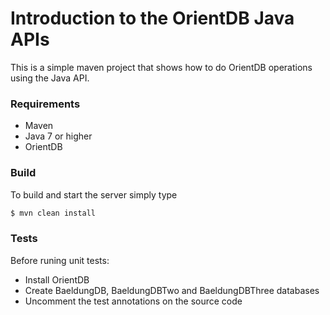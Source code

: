 Introduction to the OrientDB Java APIs
======================================

This is a simple maven project that shows how to do OrientDB operations using the Java API.

### Requirements

- Maven
- Java 7 or higher
- OrientDB

### Build

To build and start the server simply type

```bash
$ mvn clean install
```

### Tests

Before runing unit tests:
- Install OrientDB
- Create BaeldungDB, BaeldungDBTwo and BaeldungDBThree databases
- Uncomment the test annotations on the source code